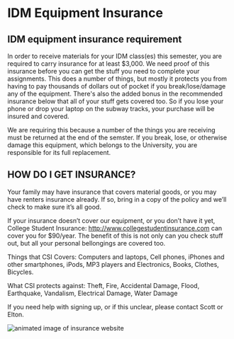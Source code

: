 # IDM Equipment Insurance

## IDM equipment insurance requirement

In order to receive materials for your IDM class(es) this semester, you are required to carry insurance for at least $3,000. We need proof of this insurance before you can get the stuff you need to complete your assignments. This does a number of things, but mostly it protects you from having to pay thousands of dollars out of pocket if you break/lose/damage any of the equipment. There's also the added bonus in the recommended insurance below that all of your stuff gets covered too. So if you lose your phone or drop your laptop on the subway tracks, your purchase will be insured and covered.

We are requiring this because a number of the things you are receiving must be returned at the end of the semster. If you break, lose, or otherwise damage this equipment, which belongs to the University, you are responsible for its full replacement.

## HOW DO I GET INSURANCE?
Your family may have insurance that covers material goods, or you may have renters insurance already. If so, bring in a copy of the policy and we’ll check to make sure it’s all good. 

If your insurance doesn’t cover our equipment, or you don’t have it yet, College Student Insurance: http://www.collegestudentinsurance.com can cover you for $90/year. The benefit of this is not only can you check stuff out, but all your personal bellongings are covered too.

Things that CSI Covers:  Computers and laptops, Cell phones, iPhones and other smartphones, iPods, MP3 players and Electronics, Books, Clothes, Bicycles. 

What CSI protects against: Theft, Fire, Accidental Damage, Flood, Earthquake, Vandalism, Electrical Damage, Water Damage

If you need help with signing up, or if this unclear, please contact Scott or Elton.

![animated image of insurance website](https://github.com/IDMNYU/ER_Insurance/blob/master/insurance.gif?raw=true "College Student Insurance website demo")
